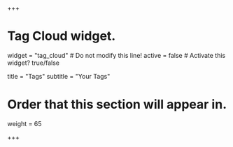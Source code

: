 +++
# Tag Cloud widget.
widget = "tag_cloud"  # Do not modify this line!
active = false  # Activate this widget? true/false

title = "Tags"
subtitle = "Your Tags"

# Order that this section will appear in.
weight = 65

+++
